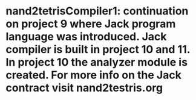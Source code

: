 # nand2tetrisCompiler1: continuation on project 9 where Jack program language was introduced. Jack compiler is built in project 10 and 11. In project 10 the analyzer module is created. For more info on the Jack contract visit nand2testris.org
